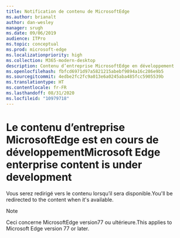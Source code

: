 ```yaml
---
title: Notification de contenu de MicrosoftEdge
ms.author: brianalt
author: dan-wesley
manager: srugh
ms.date: 09/06/2019
audience: ITPro
ms.topic: conceptual
ms.prod: microsoft-edge
ms.localizationpriority: high
ms.collection: M365-modern-desktop
description: Contenu d’entreprise MicrosoftEdge en développement
ms.openlocfilehash: fbfcd6971d97a5821215abebf9894a16c286e9b5
ms.sourcegitcommit: 4edbe2fc2fc9a013e6a0245aba485fcc5905539b
ms.translationtype: HT
ms.contentlocale: fr-FR
ms.lasthandoff: 08/31/2020
ms.locfileid: "10979718"
---
```

# <span data-ttu-id="bd883-103">Le contenu d’entreprise MicrosoftEdge est en cours de développement</span><span class="sxs-lookup"><span data-stu-id="bd883-103">Microsoft Edge enterprise content is under development</span></span>

<span data-ttu-id="bd883-104">Vous serez redirigé vers le contenu lorsqu’il sera disponible.</span><span class="sxs-lookup"><span data-stu-id="bd883-104">You'll be redirected to the content when it's available.</span></span>

> [!NOTE]
> <span data-ttu-id="bd883-105">Ceci concerne MicrosoftEdge version77 ou ultérieure.</span><span class="sxs-lookup"><span data-stu-id="bd883-105">This applies  to Microsoft Edge version 77 or later.</span></span>
